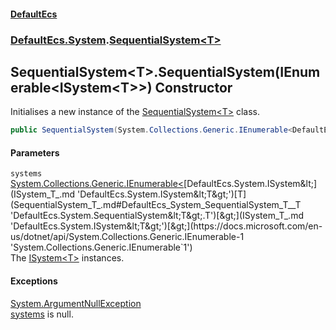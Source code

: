 #### [DefaultEcs](index.md 'index')
### [DefaultEcs.System](index.md#DefaultEcs_System 'DefaultEcs.System').[SequentialSystem&lt;T&gt;](SequentialSystem_T_.md 'DefaultEcs.System.SequentialSystem&lt;T&gt;')
## SequentialSystem&lt;T&gt;.SequentialSystem(IEnumerable&lt;ISystem&lt;T&gt;&gt;) Constructor
Initialises a new instance of the [SequentialSystem&lt;T&gt;](SequentialSystem_T_.md 'DefaultEcs.System.SequentialSystem&lt;T&gt;') class.  
```csharp
public SequentialSystem(System.Collections.Generic.IEnumerable<DefaultEcs.System.ISystem<T>> systems);
```
#### Parameters
<a name='DefaultEcs_System_SequentialSystem_T__SequentialSystem(System_Collections_Generic_IEnumerable_DefaultEcs_System_ISystem_T__)_systems'></a>
`systems` [System.Collections.Generic.IEnumerable&lt;](https://docs.microsoft.com/en-us/dotnet/api/System.Collections.Generic.IEnumerable-1 'System.Collections.Generic.IEnumerable`1')[DefaultEcs.System.ISystem&lt;](ISystem_T_.md 'DefaultEcs.System.ISystem&lt;T&gt;')[T](SequentialSystem_T_.md#DefaultEcs_System_SequentialSystem_T__T 'DefaultEcs.System.SequentialSystem&lt;T&gt;.T')[&gt;](ISystem_T_.md 'DefaultEcs.System.ISystem&lt;T&gt;')[&gt;](https://docs.microsoft.com/en-us/dotnet/api/System.Collections.Generic.IEnumerable-1 'System.Collections.Generic.IEnumerable`1')  
The [ISystem&lt;T&gt;](ISystem_T_.md 'DefaultEcs.System.ISystem&lt;T&gt;') instances.
  
#### Exceptions
[System.ArgumentNullException](https://docs.microsoft.com/en-us/dotnet/api/System.ArgumentNullException 'System.ArgumentNullException')  
[systems](SequentialSystem_T__SequentialSystem(IEnumerable_ISystem_T__).md#DefaultEcs_System_SequentialSystem_T__SequentialSystem(System_Collections_Generic_IEnumerable_DefaultEcs_System_ISystem_T__)_systems 'DefaultEcs.System.SequentialSystem&lt;T&gt;.SequentialSystem(System.Collections.Generic.IEnumerable&lt;DefaultEcs.System.ISystem&lt;T&gt;&gt;).systems') is null.
